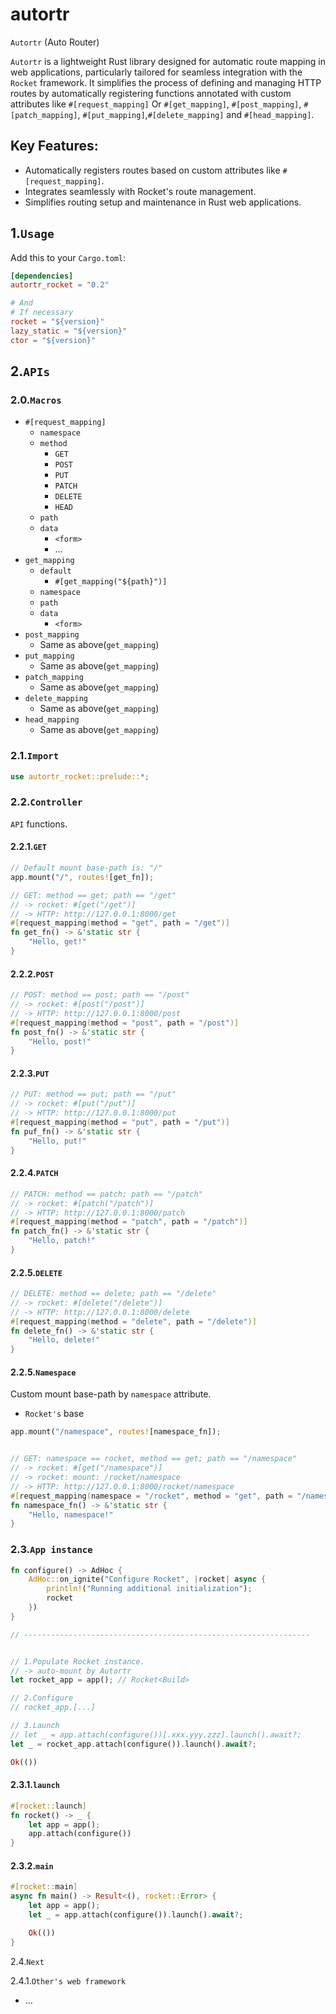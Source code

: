 # autortr

`Autortr` (Auto Router)

`Autortr` is a lightweight Rust library designed for automatic route mapping in web applications, particularly tailored
for seamless integration with the `Rocket` framework. It simplifies the process of defining and managing HTTP routes by
automatically registering functions annotated with custom attributes like `#[request_mapping]`
Or `#[get_mapping]`, `#[post_mapping]`, `#[patch_mapping]`, `#[put_mapping]`,`#[delete_mapping]` and `#[head_mapping]`.

## Key Features:

- Automatically registers routes based on custom attributes like `#[request_mapping]`.
- Integrates seamlessly with Rocket's route management.
- Simplifies routing setup and maintenance in Rust web applications.

## 1.`Usage`

Add this to your `Cargo.toml`:

```toml
[dependencies]
autortr_rocket = "0.2"

# And
# If necessary
rocket = "${version}"
lazy_static = "${version}"
ctor = "${version}"
```

## 2.`APIs`

### 2.0.`Macros`

- `#[request_mapping]`
    - `namespace`
    - `method`
        - `GET`
        - `POST`
        - `PUT`
        - `PATCH`
        - `DELETE`
        - `HEAD`
    - `path`
    - `data`
        - `<form>`
        - …
- `get_mapping`
    - `default`
        - `#[get_mapping("${path}")]`
    - `namespace`
    - `path`
    - `data`
        - `<form>`
- `post_mapping`
    - Same as above(`get_mapping`)
- `put_mapping`
    - Same as above(`get_mapping`)
- `patch_mapping`
    - Same as above(`get_mapping`)
- `delete_mapping`
    - Same as above(`get_mapping`)
- `head_mapping`
    - Same as above(`get_mapping`)

### 2.1.`Import`

```rust
use autortr_rocket::prelude::*;
```

### 2.2.`Controller`

`API` functions.

#### 2.2.1.`GET`

```rust
// Default mount base-path is: "/"
app.mount("/", routes![get_fn]);
```

```rust
// GET: method == get; path == "/get"
// -> rocket: #[get("/get")]
// -> HTTP: http://127.0.0.1:8000/get
#[request_mapping(method = "get", path = "/get")]
fn get_fn() -> &'static str {
    "Hello, get!"
}
```

#### 2.2.2.`POST`

```rust
// POST: method == post; path == "/post"
// -> rocket: #[post("/post")]
// -> HTTP: http://127.0.0.1:8000/post
#[request_mapping(method = "post", path = "/post")]
fn post_fn() -> &'static str {
    "Hello, post!"
}
```

#### 2.2.3.`PUT`

```rust
// PUT: method == put; path == "/put"
// -> rocket: #[put("/put")]
// -> HTTP: http://127.0.0.1:8000/put
#[request_mapping(method = "put", path = "/put")]
fn puf_fn() -> &'static str {
    "Hello, put!"
}
```

#### 2.2.4.`PATCH`

```rust
// PATCH: method == patch; path == "/patch"
// -> rocket: #[patch("/patch")]
// -> HTTP: http://127.0.0.1:8000/patch
#[request_mapping(method = "patch", path = "/patch")]
fn patch_fn() -> &'static str {
    "Hello, patch!"
}
```

#### 2.2.5.`DELETE`

```rust
// DELETE: method == delete; path == "/delete"
// -> rocket: #[delete("/delete")]
// -> HTTP: http://127.0.0.1:8000/delete
#[request_mapping(method = "delete", path = "/delete")]
fn delete_fn() -> &'static str {
    "Hello, delete!"
}
```

#### 2.2.5.`Namespace`

Custom mount base-path by `namespace` attribute.

- `Rocket's` base

```rust
app.mount("/namespace", routes![namespace_fn]);
```

```rust

// GET: namespace == rocket, method == get; path == "/namespace"
// -> rocket: #[get("/namespace")]
// -> rocket: mount: /rocket/namespace
// -> HTTP: http://127.0.0.1:8000/rocket/namespace
#[request_mapping(namespace = "/rocket", method = "get", path = "/namespace")]
fn namespace_fn() -> &'static str {
    "Hello, namespace!"
}
```

### 2.3.`App instance`

```rust
fn configure() -> AdHoc {
    AdHoc::on_ignite("Configure Rocket", |rocket| async {
        println!("Running additional initialization");
        rocket
    })
}

// ----------------------------------------------------------------


// 1.Populate Rocket instance.
// -> auto-mount by Autortr
let rocket_app = app(); // Rocket<Build>

// 2.Configure
// rocket_app.[...]

// 3.Launch
// let _ = app.attach(configure())[.xxx.yyy.zzz].launch().await?;
let _ = rocket_app.attach(configure()).launch().await?;

Ok(())
```

#### 2.3.1.`launch`

```rust
#[rocket::launch]
fn rocket() -> _ {
    let app = app();
    app.attach(configure())
}
```

#### 2.3.2.`main`

```rust
#[rocket::main]
async fn main() -> Result<(), rocket::Error> {
    let app = app();
    let _ = app.attach(configure()).launch().await?;

    Ok(())
}

```

2.4.`Next`

2.4.1.`Other's web framework`

- …
